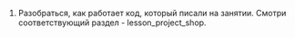 1. Разобраться, как работает код, который писали на занятии.
   Смотри соответствующий раздел - lesson_project_shop.